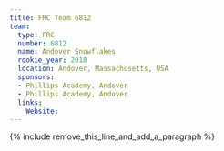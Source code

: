 ```yaml
---
title: FRC Team 6812
team:
  type: FRC
  number: 6812
  name: Andover Snowflakes
  rookie_year: 2018
  location: Andover, Massachusetts, USA
  sponsors:
  - Phillips Academy, Andover
  - Phillips Academy, Andover
  links:
    Website:
---
```


{% include remove_this_line_and_add_a_paragraph %}